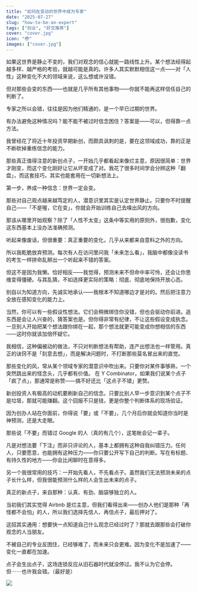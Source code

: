 ```yaml
---
title: "如何在变动的世界中成为专家"
date: "2025-07-27"
slug: "how-to-be-an-expert"
tags: ["创业", "好文推荐"]
cover: "cover.jpg"
icon: "😎"
images: ["cover.jpg"]
---
```

如果这世界是静止不变的，我们对观念的信心就能一路线性上升。某个想法经得起越多样、越严格的考验，就越可能是真的。许多人其实默默相信这一点——对「人性」这种变化不大的领域来说，这么想或许没错。



但对那些会变的东西——也就是几乎所有其他事物——你就不能再这样信任自己的判断了。



专家之所以会错，往往是因为他们精通的，是一个早已过期的世界。



有办法避免这种情况吗？能不能不被过时信念困住？答案是——可以，但得靠一点方法。



我曾经花了将近十年投资早期新创，而颇具讽刺的是，要在这领域成功，靠的正是不断砍掉重练信念的能力。



那些真正值得注意的新创点子，一开始几乎都看起来像烂主意，原因很简单：世界才刚变，而这个变化刚好让它从坏变成了对。我花了很多时间学会分辨这种「翻盘」，而这套技巧，其实也能套用在一切新想法上。



第一步，养成一种信念：世界一定会变。



那些对自己观点越来越笃定的人，潜意识里其实是认定世界静止。只要你不时提醒自己——「不是喔，它在变」，你就会开始训练自己去嗅出风的方向。



那该从哪里开始观察？除了「人性不太变」这条中等实用的原则外，很抱歉，变化这东西基本上没办法准确预测。



听起来像废话，但很重要：真正重要的变化，几乎从来都来自意料之外的方向。



所以我乾脆放弃预测。每次有人在访问里问我「未来怎么看」，我脑中都像没读书的考生一样拼命乱掰出一个听起来不错的答案。



但这不是因为我懒。恰好相反——我觉得，预测未来不但命中率可怜，还会让你思维变得僵硬。与其乱猜，不如选择更实际的策略：彻底、彻底地保持开放心态。



别自以为知道方向，先诚实地承认——我根本不知道哪边才是对的。然后把注意力全放在感知变化的能力上。



当然，你可以有一些假设性想法。它们会稍微绑住你没错，但也会驱动你前进。追东西是会让人兴奋的，猜答案也是。但你得非常有纪律，不让这些假设变成执念。
一旦别人开始把某个想法跟你绑在一起，那个想法就更可能变成你想相信的东西——这时你就该加倍怀疑它。



我相信，这种偏被动的做法，不只对判断想法有帮助，连产出想法也一样管用。真正的诀窍不是「刻意去想」，而是解决问题时，不打断那些莫名冒出来的直觉。



那些变化的风，常从某个领域专家的潜意识中吹出来。只要你对某件事够熟，一个突然跳出来的怪念头，几乎都有价值。
在 Y Combinator，如果我们说某个点子「疯了点」，那通常是称赞——搞不好还比「这点子不错」更赞。



新创投资人有极高的动机要刷新自己的信念。只要比别人早一步意识到某个点子不是垃圾，那就可能赚翻。这个回报不只是钱，更是你整个判断体系的现场验证。



因为创办人站在你面前，你得说「要」或「不要」，几个月后你就会知道你当时是神预测，还是大走眼。



那些说「不要」而错过 Google 的人（真的有几个），这笔帐会记一辈子。



凡是对想法要「下注」而非只评论的人，基本上都拥有这种自我纠错压力。任何人，只要愿意，也能拥有这种压力——你只要公开写下自己的判断。写在有标题、有持久性的地方——你会比闲聊时在意得多。



另一个我很常用的技巧：一开始先看人，不先看点子。虽然我们无法预测未来的点子长什么样，但我很能预测什么样的人会生出未来的点子。



真正的新点子，来自那种：认真、有劲、脑袋够独立的人。



当初我们其实觉得 Airbnb 是烂主意，但我们看得出来——创办人他们是那种「再怪都不会怕」的人，所以我们选择先信人、再信点子，最后押对了。



这招其实通用：想要快一点知道自己什么观念已经过时了？那就去跟那些会打破你观念的人当朋友。



不被自己的专业反困住，已经够难了，而未来只会更难。因为变化不是加速了——变化一直都在加速。



点子会生出点子，这场连锁反应从旧石器时代就没停过。我不认为它会停。
但⋯⋯也许我会错。（最好是）




![](https://prod-files-secure.s3.us-west-2.amazonaws.com/112d0858-5090-4d34-a606-b75eb8d65fd2/46476355-9cf3-4e99-9b7a-3531bc426380/1000202064.png?X-Amz-Algorithm=AWS4-HMAC-SHA256&X-Amz-Content-Sha256=UNSIGNED-PAYLOAD&X-Amz-Credential=ASIAZI2LB466VAHLRLTJ%2F20251029%2Fus-west-2%2Fs3%2Faws4_request&X-Amz-Date=20251029T171341Z&X-Amz-Expires=3600&X-Amz-Security-Token=IQoJb3JpZ2luX2VjECAaCXVzLXdlc3QtMiJHMEUCIQCMCU0LBWZeBUipZpB6KOGpp46at9gQU4V4tiQDhuQyiQIgN2wJiZYJKYBF%2FndX%2Fxh2kRgdyigr5NEqXnPmA9jp4q4qiAQI2f%2F%2F%2F%2F%2F%2F%2F%2F%2F%2FARAAGgw2Mzc0MjMxODM4MDUiDGPE%2BhaYuM3f0xijpCrcA3sWvs3EPRurqyOLvTM9zI25%2FwBU1VAr2g1Guh0JmZY%2FAWkA%2B9Hx5d6Jwta2JhdvR1qleQq560UchHwTokhCpkVNGR6PPYqUS%2F1%2F3sYbL%2FRwk5SfB71C1SR1ei9GKAjXBWltIqTctKkoK0z3uWWz0dDbMNndT8lUW5nlHHXPwHecMJI5bDLMQjli0zZLTsktobL1idn%2FXJKBMM6I4x0HUU4csNAwcAmNWd0gbf2RMtaIcTPjdPeQOGv43SDFlRagsynHXNqMAeVAT5r%2BDl7tz0RHvb%2BhfQofwAEkCXed7vusPWX9yLDSozgU5KBIqd7tIXmYVmo2l3ZOs4T9ihHThfMpmatXVH9lfBcRgKvvanD3v3Nt7PgMifxERsNEvhOcuy54w53skvuNertTbqYvwGVQaAB64iItQC%2Ba3i40Wg5BHdYlmpUIlSj0TbhrCbuhdL%2BnEaU8yPK8bI5nP4qbkMnc34mSIgaWj5z6oyepyGR6B%2FiIO5Xm%2BXfvd8dqdg2Kut1u1RYdxlwamkBO54MXWMB31gZFtt5PPJjwatRHO3lhFmdtbvxxLlAwkap23Wal2Iho0txZUJYR8B4zOOdsXnsmdy%2B2dv36s5Rf0rVZ%2BwhCXxd5OSP6MftFD3UQMPX2iMgGOqUBepmkYglz5JH4EJA2rmJTNM2tfD9hF5dLvLa6AbHomTr%2BJcm9IhXrfHeHMdLTmsWx1rjto4PLBYy87iL4YZpen8u4jplE%2FOsk8vgj8gFnxSK0j5VGQDKyNPvBnBApFRmfh346I0tH2UvCbC0ENohFnp6sZuzu%2BDBWFhATDNL27JIr32Ki%2B%2FYLuFdmLArJ1HHpyF4UlelnVM7ngbqmTgf4%2F2jsfMHJ&X-Amz-Signature=af026c4013e34e93ebdc914594907e65153677bec1cbe6b48f208339f2202969&X-Amz-SignedHeaders=host&x-amz-checksum-mode=ENABLED&x-id=GetObject)

